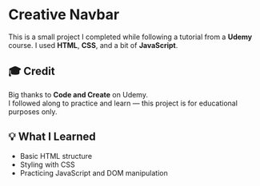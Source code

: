 # Creative Navbar

This is a small project I completed while following a tutorial from a **Udemy** course. I used **HTML**, **CSS**, and a bit of **JavaScript**.

## 🎓 Credit

Big thanks to **Code and Create** on Udemy.  
I followed along to practice and learn — this project is for educational purposes only.

## 💡 What I Learned

- Basic HTML structure  
- Styling with CSS  
- Practicing JavaScript and DOM manipulation

